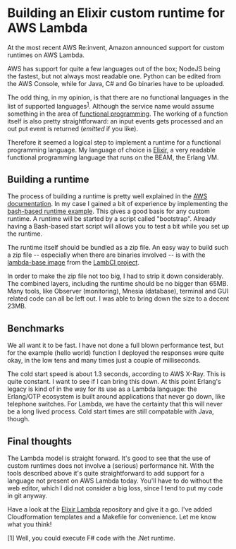 # Building an Elixir custom runtime for AWS Lambda

At the most recent AWS Re:invent, Amazon announced support for custom runtimes on AWS Lambda.

AWS has support for quite a few languages out of the box; NodeJS being the fastest, but not always most readable one. Python can be edited from the AWS Console, while for Java, C# and Go binaries have to be uploaded.

The odd thing, in my opinion, is that there are no functional languages in the list of supported languages<sup>[1](#footnote1)</sup>. Although the service name would assume something in the area of [functional programming](https://en.wikipedia.org/wiki/Functional_programming). The working of a function itself is also pretty straightforward: an input events gets processed and an out put event is returned (_emitted_ if you like).

Therefore it seemed a logical step to implement a runtime for a functional programming language. My language of choice is [Elixir](https://elixir-lang.org/), a very readable functional programming language that runs on the BEAM, the Erlang VM.

## Building a runtime

The process of building a runtime is pretty well explained in the [AWS documentation](https://docs.aws.amazon.com/lambda/latest/dg/runtimes-custom.html). In my case I gained a bit of experience by implementing the [bash-based runtime example](https://docs.aws.amazon.com/lambda/latest/dg/runtimes-walkthrough.html).
This gives a good basis for any custom runtime. A runtime will be started by a script called "bootstrap". Already having a Bash-based start script will allows you to test a bit while you set up the runtime.

The runtime itself should be bundled as a zip file. An easy way to build such a zip file -- especially when there are binaries involved -- is with the [lambda-base image](https://hub.docker.com/r/lambci/lambda-base) from the [LambCI project](https://github.com/lambci).

In order to make the zip file not too big, I had to strip it down considerably. The combined layers, including the runtime should be no bigger than 65MB. Many tools, like Observer (monitoring), Mnesia (database), terminal and GUI related code can all be left out. I was able to bring down the size to a decent 23MB.

## Benchmarks

We all want it to be fast. I have not done a full blown performance test, but for the example (hello world) function I deployed the responses were quite okay, in the low tens and many times just a couple of milliseconds.

The cold start speed is about 1.3 seconds, according to AWS X-Ray. This is quite constant. I want to see if I can bring this down.
At this point Erlang's legacy is kind of in the way for its use as a Lambda language: the Erlang/OTP ecosystem is built around applications that never go down, like telephone switches. For Lambda, we have the certainty that this will never be a long lived process.
Cold start times are still compatable with Java, though.

## Final thoughts

The Lambda model is straight forward. It's good to see that the use of custom runtimes does not involve a (serious) performance hit. With the tools described above it's quite straightforward to add support for a language not present on AWS Lambda today. You'll have to do without the web editor, which I did not consider a big loss, since I tend to put my code in git anyway.

Have a look at the [Elixir Lambda](https://github.com/amolenaar/elixir_lambda) repository and give it a go. I've added Cloudformation templates and a Makefile for convenience. Let me know what you think!

<a name="footnote1">[1]</a> Well, you could execute F# code with the .Net runtime.

